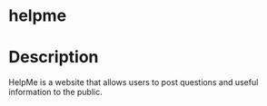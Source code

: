 # helpme
# Description
HelpMe is a website that allows users to post questions and useful information to the public.
